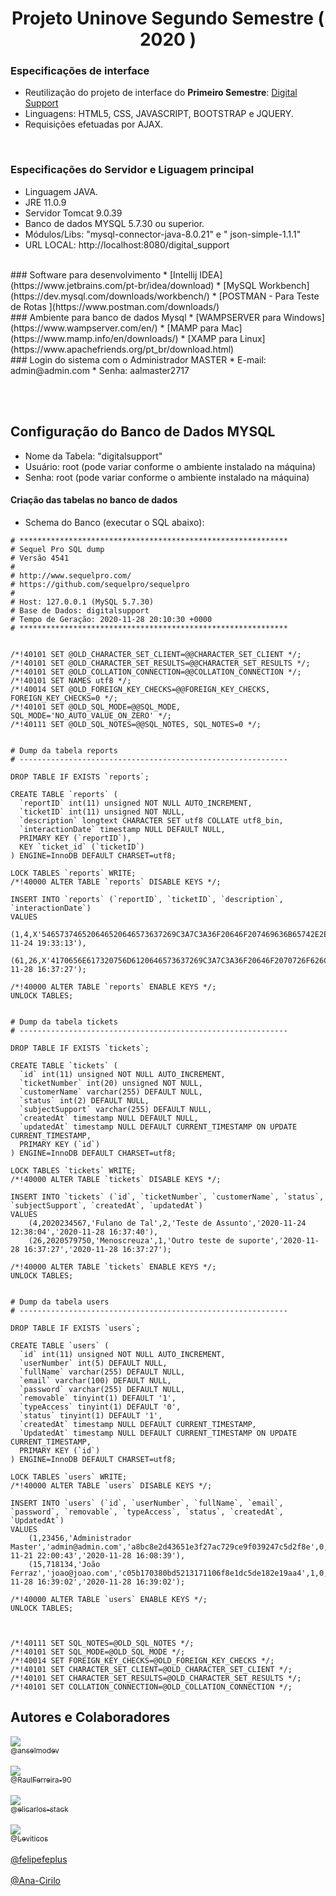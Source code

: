 <h1 align="center">Projeto Uninove Segundo Semestre ( 2020 )</h1>

### Especificações de interface
* Reutilização do projeto de interface do <b>Primeiro Semestre</b>: [Digital Support](https://github.com/anselmodev/digital-support)
* Linguagens: HTML5, CSS, JAVASCRIPT, BOOTSTRAP e JQUERY.
* Requisições efetuadas por AJAX.
<br>

### Especificações do Servidor e Liguagem principal
* Linguagem JAVA.
* JRE 11.0.9
* Servidor Tomcat 9.0.39
* Banco de dados MYSQL 5.7.30 ou superior.
* Módulos/Libs: "mysql-connector-java-8.0.21" e " json-simple-1.1.1"
* URL LOCAL: http://localhost:8080/digital_support
<br> 
### Software para desenvolvimento
* [Intellij IDEA](https://www.jetbrains.com/pt-br/idea/download)
* [MySQL Workbench](https://dev.mysql.com/downloads/workbench/)
* [POSTMAN - Para Teste de Rotas ](https://www.postman.com/downloads/)
<br> 
### Ambiente para banco de dados Mysql
* [WAMPSERVER para Windows](https://www.wampserver.com/en/)
* [MAMP para Mac](https://www.mamp.info/en/downloads/)
* [XAMP para Linux](https://www.apachefriends.org/pt_br/download.html)

<br>
### Login do sistema com o Administrador MASTER
* E-mail: admin@admin.com
* Senha: aalmaster2717

<br><br> 
## Configuração do Banco de Dados MYSQL
* Nome da Tabela: "digitalsupport"
* Usuário: root (pode variar conforme o ambiente instalado na máquina)
* Senha: root (pode variar conforme o ambiente instalado na máquina)

#### Criação das tabelas no banco de dados
* Schema do Banco (executar o SQL abaixo): 
```mysql
# ************************************************************
# Sequel Pro SQL dump
# Versão 4541
#
# http://www.sequelpro.com/
# https://github.com/sequelpro/sequelpro
#
# Host: 127.0.0.1 (MySQL 5.7.30)
# Base de Dados: digitalsupport
# Tempo de Geração: 2020-11-28 20:10:30 +0000
# ************************************************************


/*!40101 SET @OLD_CHARACTER_SET_CLIENT=@@CHARACTER_SET_CLIENT */;
/*!40101 SET @OLD_CHARACTER_SET_RESULTS=@@CHARACTER_SET_RESULTS */;
/*!40101 SET @OLD_COLLATION_CONNECTION=@@COLLATION_CONNECTION */;
/*!40101 SET NAMES utf8 */;
/*!40014 SET @OLD_FOREIGN_KEY_CHECKS=@@FOREIGN_KEY_CHECKS, FOREIGN_KEY_CHECKS=0 */;
/*!40101 SET @OLD_SQL_MODE=@@SQL_MODE, SQL_MODE='NO_AUTO_VALUE_ON_ZERO' */;
/*!40111 SET @OLD_SQL_NOTES=@@SQL_NOTES, SQL_NOTES=0 */;


# Dump da tabela reports
# ------------------------------------------------------------

DROP TABLE IF EXISTS `reports`;

CREATE TABLE `reports` (
  `reportID` int(11) unsigned NOT NULL AUTO_INCREMENT,
  `ticketID` int(11) unsigned NOT NULL,
  `description` longtext CHARACTER SET utf8 COLLATE utf8_bin,
  `interactionDate` timestamp NULL DEFAULT NULL,
  PRIMARY KEY (`reportID`),
  KEY `ticket_id` (`ticketID`)
) ENGINE=InnoDB DEFAULT CHARSET=utf8;

LOCK TABLES `reports` WRITE;
/*!40000 ALTER TABLE `reports` DISABLE KEYS */;

INSERT INTO `reports` (`reportID`, `ticketID`, `description`, `interactionDate`)
VALUES
	(1,4,X'546573746520646520646573637269C3A7C3A36F20646F207469636B65742E2E2E2E','2020-11-24 19:33:13'),
	(61,26,X'4170656E617320756D6120646573637269C3A7C3A36F20646F2070726F626C656D6121','2020-11-28 16:37:27');

/*!40000 ALTER TABLE `reports` ENABLE KEYS */;
UNLOCK TABLES;


# Dump da tabela tickets
# ------------------------------------------------------------

DROP TABLE IF EXISTS `tickets`;

CREATE TABLE `tickets` (
  `id` int(11) unsigned NOT NULL AUTO_INCREMENT,
  `ticketNumber` int(20) unsigned NOT NULL,
  `customerName` varchar(255) DEFAULT NULL,
  `status` int(2) DEFAULT NULL,
  `subjectSupport` varchar(255) DEFAULT NULL,
  `createdAt` timestamp NULL DEFAULT NULL,
  `updatedAt` timestamp NULL DEFAULT CURRENT_TIMESTAMP ON UPDATE CURRENT_TIMESTAMP,
  PRIMARY KEY (`id`)
) ENGINE=InnoDB DEFAULT CHARSET=utf8;

LOCK TABLES `tickets` WRITE;
/*!40000 ALTER TABLE `tickets` DISABLE KEYS */;

INSERT INTO `tickets` (`id`, `ticketNumber`, `customerName`, `status`, `subjectSupport`, `createdAt`, `updatedAt`)
VALUES
	(4,2020234567,'Fulano de Tal',2,'Teste de Assunto','2020-11-24 12:38:04','2020-11-28 16:37:40'),
	(26,2020579750,'Menoscreuza',1,'Outro teste de suporte','2020-11-28 16:37:27','2020-11-28 16:37:27');

/*!40000 ALTER TABLE `tickets` ENABLE KEYS */;
UNLOCK TABLES;


# Dump da tabela users
# ------------------------------------------------------------

DROP TABLE IF EXISTS `users`;

CREATE TABLE `users` (
  `id` int(11) unsigned NOT NULL AUTO_INCREMENT,
  `userNumber` int(5) DEFAULT NULL,
  `fullName` varchar(255) DEFAULT NULL,
  `email` varchar(100) DEFAULT NULL,
  `password` varchar(255) DEFAULT NULL,
  `removable` tinyint(1) DEFAULT '1',
  `typeAccess` tinyint(1) DEFAULT '0',
  `status` tinyint(1) DEFAULT '1',
  `createdAt` timestamp NULL DEFAULT CURRENT_TIMESTAMP,
  `UpdatedAt` timestamp NULL DEFAULT CURRENT_TIMESTAMP ON UPDATE CURRENT_TIMESTAMP,
  PRIMARY KEY (`id`)
) ENGINE=InnoDB DEFAULT CHARSET=utf8;

LOCK TABLES `users` WRITE;
/*!40000 ALTER TABLE `users` DISABLE KEYS */;

INSERT INTO `users` (`id`, `userNumber`, `fullName`, `email`, `password`, `removable`, `typeAccess`, `status`, `createdAt`, `UpdatedAt`)
VALUES
	(1,23456,'Administrador Master','admin@admin.com','a8bc8e2d43651e3f27ac729ce9f039247c5d2f8e',0,1,1,'2020-11-21 22:00:43','2020-11-28 16:08:39'),
	(15,718134,'João Ferraz','joao@joao.com','c05b170380bd5213171106f8e1dc5de182e19aa4',1,0,1,'2020-11-28 16:39:02','2020-11-28 16:39:02');

/*!40000 ALTER TABLE `users` ENABLE KEYS */;
UNLOCK TABLES;



/*!40111 SET SQL_NOTES=@OLD_SQL_NOTES */;
/*!40101 SET SQL_MODE=@OLD_SQL_MODE */;
/*!40014 SET FOREIGN_KEY_CHECKS=@OLD_FOREIGN_KEY_CHECKS */;
/*!40101 SET CHARACTER_SET_CLIENT=@OLD_CHARACTER_SET_CLIENT */;
/*!40101 SET CHARACTER_SET_RESULTS=@OLD_CHARACTER_SET_RESULTS */;
/*!40101 SET COLLATION_CONNECTION=@OLD_COLLATION_CONNECTION */;

```

## Autores e Colaboradores

[<img src="https://avatars2.githubusercontent.com/u/14978874?v=3&s=115"><br><sub>@anselmodev</sub>](https://github.com/anselmodev) <br> <br>
[<img src="https://avatars2.githubusercontent.com/u/57109565?v=3&s=115"><br><sub>@RaulFerreira-90
</sub>](https://github.com/RaulFerreira-90) <br><br>
[<img src="https://avatars2.githubusercontent.com/u/55028968?v=3&s=115"><br><sub>@elicarlos-stack
</sub>](https://github.com/elicarlos-stack) <br><br>
[<img src="https://avatars2.githubusercontent.com/u/47343429?v=3&s=115"><br><sub>@Leviticos
</sub>](https://github.com/Leviticos) <br><br>
[@felipefeplus </sub>](https://github.com/felipefeplus) <br><br>
[@Ana-Cirilo </sub>](https://github.com/Ana-Cirilo) <br><br>
